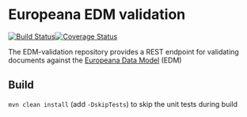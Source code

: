 # Europeana EDM validation

[![Build Status](https://travis-ci.org/europeana/EDM-validation.svg?branch=master)](https://travis-ci.org/europeana/EDM-validation)[![Coverage Status](https://coveralls.io/repos/europeana/EDM-validation/badge.svg?branch=master&service=github)](https://coveralls.io/github/europeana/EDM-validation?branch=master)

The EDM-validation repository provides a REST endpoint for validating documents against the [Europeana Data Model](http://pro.europeana.eu/share-your-data/data-guidelines/edm-documentation) (EDM)

## Build
``mvn clean install`` (add ``-DskipTests``) to skip the unit tests during build